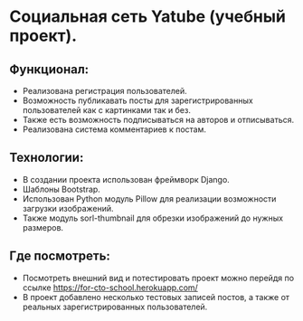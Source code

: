 # Социальная сеть Yatube (учебный проект).

## Функционал:

- Реализована регистрация пользователей.
- Возможность публикавать посты для зарегистрированных пользователей как с картинками так и без.
- Также есть возможность подписываться на авторов и отписываться.
- Реализована система комментариев к постам.

## Технологии:

- В создании проекта использован фреймворк Django.
- Шаблоны Bootstrap.
- Использован Python модуль Pillow для реализации возможности загрузки изображений.
- Также модуль sorl-thumbnail для обрезки изображений до нужных размеров.

## Где посмотреть:

- Посмотреть внешний вид и потестировать проект можно перейдя по ссылке https://for-cto-school.herokuapp.com/
- В проект добавлено несколько тестовых записей постов, а также от реальных зарегистрированных пользователей.
